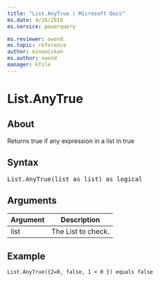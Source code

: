 ```yaml
---
title: "List.AnyTrue | Microsoft Docs"
ms.date: 4/16/2018
ms.service: powerquery

ms.reviewer: owend
ms.topic: reference
author: minewiskan
ms.author: owend
manager: kfile
---
```

# List.AnyTrue

  
## About  
Returns true if any expression in a list in true  
  
## Syntax

<pre>
List.AnyTrue(list as list) as logical
</pre>
  
## Arguments  
  
|Argument|Description|  
|------------|---------------|  
|list|The List to check.|  
  
## Example  
  
```powerquery-m
List.AnyTrue({2=0, false, 1 < 0 }) equals false  
```  
